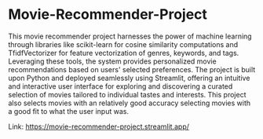 # Movie-Recommender-Project



This movie recommender project harnesses the power of machine learning through libraries like scikit-learn for cosine similarity computations and TfidfVectorizer for feature vectorization of genres, keywords, and tags. Leveraging these tools, the system provides personalized movie recommendations based on users' selected preferences. The project is built upon Python and deployed seamlessly using Streamlit, offering an intuitive and interactive user interface for exploring and discovering a curated selection of movies tailored to individual tastes and interests. This project also selects movies with an relatively good accuracy selecting movies with a good fit to what the user input was.



Link: https://movie-recommender-project.streamlit.app/
